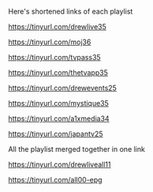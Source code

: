Here's shortened links of each playlist

https://tinyurl.com/drewlive35

https://tinyurl.com/moj36

https://tinyurl.com/tvpass35

https://tinyurl.com/thetvapp35

https://tinyurl.com/drewevents25

https://tinyurl.com/mystique35

https://tinyurl.com/a1xmedia34

https://tinyurl.com/japantv25

All the playlist merged together in one link

https://tinyurl.com/drewliveall11

https://tinyurl.com/all00-epg
